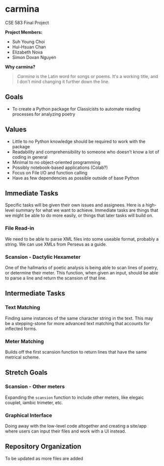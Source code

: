 # carmina
CSE 583 Final Project

**Project Members:**
- Suh Young Choi
- Hui-Hsuan Chan
- Elizabeth Nova
- Simon Dovan Nguyen


**Why carmina?**
> *Carmina* is the Latin word for songs or poems. It's a working title, and I don't mind changing it further down the line.

## Goals
- To create a Python package for Classicists to automate reading processes for analyzing poetry

## Values
- Little to no Python knowledge should be required to work with the package
- Readability and comprehensibility to someone who doesn't know a lot of coding in general
- Minimal to no object-oriented programming
- Possibly notebook-based applications (Colab?)
- Focus on File I/O and function calling
- Have as few dependencies as possible outside of base Python

## Immediate Tasks
Specific tasks will be given their own issues and assignees. Here is a high-level summary for what we want to achieve. Immediate tasks are things that we might be able to do more easily, or things that later tasks will build on.

### File Read-in
We need to be able to parse XML files into some useable format, probably a string. We can use XMLs from Perseus as a guide.

### Scansion - Dactylic Hexameter
One of the hallmarks of poetic analysis is being able to scan lines of poetry, or determine their meter. This function, when given an input, should be able to parse a line and return the scansion of that line.

## Intermediate Tasks

### Text Matching
Finding same instances of the same character string in the text. This may be a stepping-stone for more advanced text matching that accounts for inflected forms.

### Meter Matching
Builds off the first scansion function to return lines that have the same metrical scheme.

## Stretch Goals

### Scansion - Other meters
Expanding the `scansion` function to include other meters, like elegaic couplet, iambic trimeter, etc.

### Graphical Interface
Doing away with the low-level code altogether and creating a site/app where users can input their files and work with a UI instead.

## Repository Organization
To be updated as more files are added

